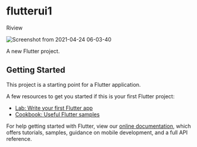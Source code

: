 # flutterui1

Riview

![Screenshot from 2021-04-24 06-03-40](https://user-images.githubusercontent.com/37931222/115938210-118e0f00-a4c4-11eb-8054-d101d3a2ea69.png)


A new Flutter project.

## Getting Started

This project is a starting point for a Flutter application.

A few resources to get you started if this is your first Flutter project:

- [Lab: Write your first Flutter app](https://flutter.dev/docs/get-started/codelab)
- [Cookbook: Useful Flutter samples](https://flutter.dev/docs/cookbook)

For help getting started with Flutter, view our
[online documentation](https://flutter.dev/docs), which offers tutorials,
samples, guidance on mobile development, and a full API reference.


